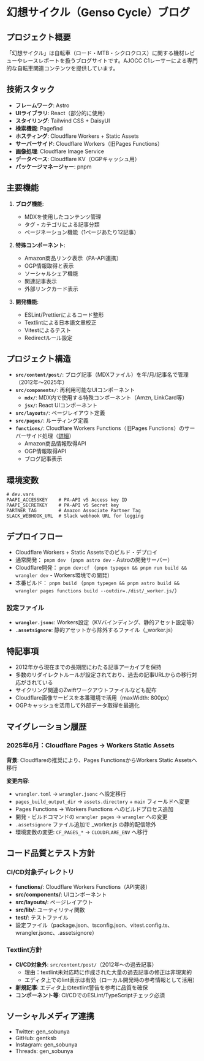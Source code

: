# 幻想サイクル（Genso Cycle）ブログ

## プロジェクト概要

「幻想サイクル」は自転車（ロード・MTB・シクロクロス）に関する機材レビューやレースレポートを扱うブログサイトです。AJOCC C1レーサーによる専門的な自転車関連コンテンツを提供しています。

## 技術スタック

- **フレームワーク**: Astro
- **UIライブラリ**: React（部分的に使用）
- **スタイリング**: Tailwind CSS + DaisyUI
- **検索機能**: Pagefind
- **ホスティング**: Cloudflare Workers + Static Assets
- **サーバーサイド**: Cloudflare Workers（旧Pages Functions）
- **画像処理**: Cloudflare Image Service
- **データベース**: Cloudflare KV（OGPキャッシュ用）
- **パッケージマネージャー**: pnpm

## 主要機能

1. **ブログ機能**:

   - MDXを使用したコンテンツ管理
   - タグ・カテゴリによる記事分類
   - ページネーション機能（1ページあたり12記事）

2. **特殊コンポーネント**:

   - Amazon商品リンク表示（PA-API連携）
   - OGP情報取得と表示
   - ソーシャルシェア機能
   - 関連記事表示
   - 外部リンクカード表示

3. **開発機能**:
   - ESLint/Prettierによるコード整形
   - Textlintによる日本語文章校正
   - Vitestによるテスト
   - Redirectルール設定

## プロジェクト構造

- **`src/content/post/`**: ブログ記事（MDXファイル）を年/月/記事名で管理（2012年〜2025年）
- **`src/components/`**: 再利用可能なUIコンポーネント
  - **`mdx/`**: MDX内で使用する特殊コンポーネント（Amzn, LinkCard等）
  - **`jsx/`**: React UIコンポーネント
- **`src/layouts/`**: ページレイアウト定義
- **`src/pages/`**: ルーティング定義
- **`functions/`**: Cloudflare Workers Functions（旧Pages Functions）のサーバーサイド処理（[詳細](functions/CLAUDE.md)）
  - Amazon商品情報取得API
  - OGP情報取得API
  - ブログ記事表示

## 環境変数

```
# dev.vars
PAAPI_ACCESSKEY    # PA-API v5 Access key ID
PAAPI_SECRETKEY    # PA-API v5 Secret key
PARTNER_TAG        # Amazon Associate Partner Tag
SLACK_WEBHOOK_URL  # Slack webhook URL for logging
```

## デプロイフロー

- Cloudflare Workers + Static Assetsでのビルド・デプロイ
- 通常開発： `pnpm dev` （`pnpm astro dev` - Astroの開発サーバー）
- Cloudflare開発： `pnpm dev:cf` （`pnpm typegen && pnpm run build && wrangler dev` - Workers環境での開発）
- 本番ビルド： `pnpm build` （`pnpm typegen && pnpm astro build && wrangler pages functions build --outdir=./dist/_worker.js/`）

### 設定ファイル

- **`wrangler.jsonc`**: Workers設定（KVバインディング、静的アセット設定等）
- **`.assetsignore`**: 静的アセットから除外するファイル（_worker.js）

## 特記事項

- 2012年から現在までの長期間にわたる記事アーカイブを保持
- 多数のリダイレクトルールが設定されており、過去の記事URLからの移行対応がされている
- サイクリング関連のZwiftワークアウトファイルなども配布
- Cloudflare画像サービスを本番環境で活用（maxWidth: 800px）
- OGPキャッシュを活用して外部データ取得を最適化

## マイグレーション履歴

### 2025年6月：Cloudflare Pages → Workers Static Assets

**背景**: Cloudflareの推奨により、Pages FunctionsからWorkers Static Assetsへ移行

**変更内容**:
- `wrangler.toml` → `wrangler.jsonc` へ設定移行
- `pages_build_output_dir` → `assets.directory` + `main` フィールドへ変更
- Pages Functions → Workers Functions へのビルドプロセス追加
- 開発・ビルドコマンドの `wrangler pages` → `wrangler` への変更
- `.assetsignore` ファイル追加で _worker.js の静的配信除外
- 環境変数の変更: `CF_PAGES_*` → `CLOUDFLARE_ENV` へ移行

## コード品質とテスト方針

### CI/CD対象ディレクトリ
- **functions/**: Cloudflare Workers Functions（API実装）
- **src/components/**: UIコンポーネント
- **src/layouts/**: ページレイアウト
- **src/lib/**: ユーティリティ関数
- **test/**: テストファイル
- 設定ファイル（package.json、tsconfig.json、vitest.config.ts、wrangler.jsonc、.assetsignore）

### Textlint方針
- **CI/CD対象外**: `src/content/post/`（2012年〜の過去記事）
  - 理由：textlint未対応時に作成された大量の過去記事の修正は非現実的
  - エディタ上でのlint表示は有効（ローカル開発時の参考情報として活用）
- **新規記事**: エディタ上のtextlint警告を参考に品質を確保
- **コンポーネント等**: CI/CDでのESLint/TypeScriptチェック必須

## ソーシャルメディア連携

- Twitter: gen_sobunya
- GitHub: gentksb
- Instagram: gen_sobunya
- Threads: gen_sobunya
